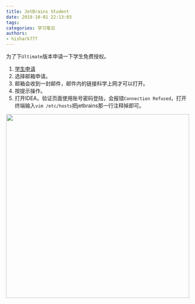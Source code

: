 ```yaml
---
title: JetBrains Student
date: 2019-10-01 22:13:03
tags:
categories: 学习笔记
authors:
- hishark777
---
```

为了下`Ultimate`版本申请一下学生免费授权。

1. [学生申请](https://www.jetbrains.com/zh/student/)
2. 选择邮箱申请。
3. 邮箱会收到一封邮件，邮件内的链接科学上网才可以打开。
4. 按提示操作。</br>
5. 打开IDEA，验证页面使用账号密码登陆，会报错`Connection Refused`，打开终端输入`vim /etc/hosts`把jetbrains那一行注释掉即可。
<!--more-->
<img src="https://i.loli.net/2020/03/14/KyZpl5PiacBj3tG.png" width="500">